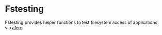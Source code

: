 # Fstesting

Fstesting provides helper functions to test filesystem access of applications via [afero](http://github.com/spf13/afero).
